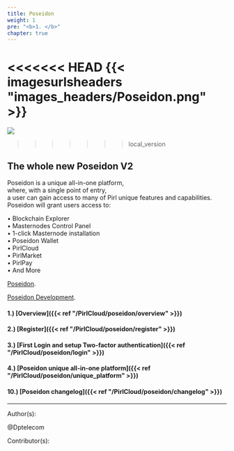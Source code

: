```yaml
---
title: Poseidon
weight: 1
pre: "<b>1. </b>"
chapter: true
---
```

<<<<<<< HEAD
{{< imagesurlsheaders "images_headers/Poseidon.png"  >}}
=======
![](/images_headers/Poseidon.png)
>>>>>>> local_version


## The whole new Poseidon V2


Poseidon is a unique all-in-one platform,  
where, with a single point of entry,  
a user can gain access to many of Pirl unique features and capabilities.  
Poseidon will grant users access to:  

• Blockchain Explorer  
• Masternodes Control Panel  
• 1-click Masternode installation  
• Poseidon Wallet   
• PirlCloud  
• PirlMarket  
• PirlPay   
• And More  


[Poseidon](https://poseidon.pirl.io "Poseidon").


[Poseidon Development](https://devexplorer.pirl.io/home "Poseidon Development").


#### 1.) [Overview]({{< ref "/PirlCloud/poseidon/overview" >}})
#### 2.) [Register]({{< ref "/PirlCloud/poseidon/register" >}})
#### 3.) [First Login and setup Two-factor authentication]({{< ref "/PirlCloud/poseidon/login" >}})
#### 4.) [Poseidon unique all-in-one platform]({{< ref "/PirlCloud/poseidon/unique_platform" >}})

#### 10.) [Poseidon changelog]({{< ref "/PirlCloud/poseidon/changelog" >}})










---
Author(s):


@Dptelecom


Contributor(s):
